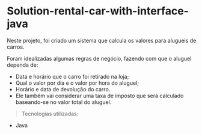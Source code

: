# Solution-rental-car-with-interface-java

Neste projeto, foi criado um sistema que calcula os valores para alugueis de carros.

Foram idealizadas algumas regras de negócio, fazendo com que o aluguel dependa de:

* Data e horário que o carro foi retirado na loja;
* Qual o valor por dia e o valor por hora do aluguel;
* Horário e data de devolução do carro.
* Ele também vai considerar uma taxa de imposto que será calculado baseando-se no valor total do aluguel.

> Tecnologias utilizadas:
* Java
